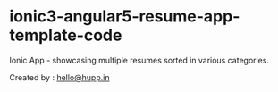# ionic3-angular5-resume-app-template-code
Ionic App - showcasing multiple resumes sorted in various categories.


Created by : hello@hupp.in
